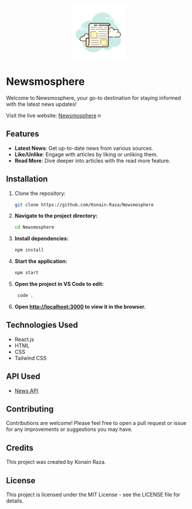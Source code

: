 <div align="center">
  <img src="./icon.png" alt="Project Icon" width="150" height="150">
</div>

# Newsmosphere

Welcome to Newsmosphere, your go-to destination for staying informed with the latest news updates!

Visit the live website: [Newsmosphere](https://newsmosphere.netlify.app)
n
## Features

- **Latest News**: Get up-to-date news from various sources.
- **Like/Unlike**: Engage with articles by liking or unliking them.
- **Read More**: Dive deeper into articles with the read more feature.


## Installation

1. Clone the repository:

   ```bash
   git clone https://github.com/Konain-Raza/Newsmosphere

2. **Navigate to the project directory:**
    ```bash
    cd Newsmosphere
    ```

3. **Install dependencies:**
    ```bash
    npm install
    ```

4. **Start the application:**
    ```bash
    npm start
    ```
5. **Open the project in VS Code to edit:**
   ```bash
    code .
    ```

6. **Open [http://localhost:3000](http://localhost:3000) to view it in the browser.**


## Technologies Used
- React.js
- HTML
- CSS
- Tailwind CSS

## API Used
- [News API](https://newsapi.org/)

## Contributing

Contributions are welcome! Please feel free to open a pull request or issue for any improvements or suggestions you may have.

## Credits

This project was created by Konain Raza.

## License

This project is licensed under the MIT License - see the LICENSE file for details.

